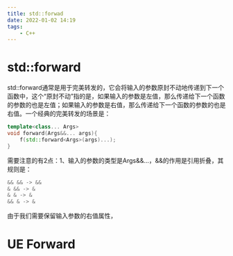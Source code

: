 ```yaml
---
title: std::forwad
date: 2022-01-02 14:19
tags:
    - C++
---
```


# std::forward
std::forward通常是用于完美转发的，它会将输入的参数原封不动地传递到下一个函数中，这个“原封不动”指的是，如果输入的参数是左值，那么传递给下一个函数的参数的也是左值；如果输入的参数是右值，那么传递给下一个函数的参数的也是右值。一个经典的完美转发的场景是：
```C++
template<class... Args>
void forward(Args&&... args){
    f(std::forward<Args>(args)...);
}
```
需要注意的有2点：1、输入的参数的类型是Args&&...，&&的作用是引用折叠，其规则是：
```C++
&& && -> &&
& && -> &
& & -> &
&& & -> &
```
由于我们需要保留输入参数的右值属性，
# UE Forward